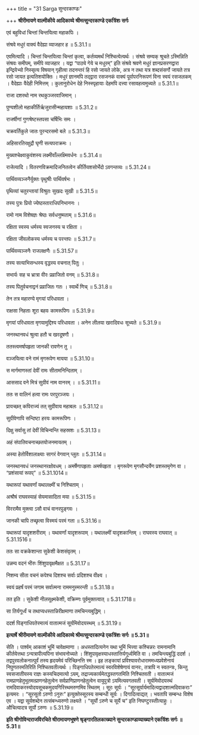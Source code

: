 +++
title = "31 Sarga सुन्दरकाण्डः"

+++
**श्रीरीमायणे वाल्मीकीये आदिकाव्ये श्रीमत्सुन्दरकाण्डे एकत्रिंशः सर्गः**

एवं बहुविधां चिन्तां चिन्तयित्वा महाकपिः ।

संश्रवे मधुरं वाक्यं वैदेह्या व्याजहार ह ॥ 5.31.1॥

एवमित्यादि । चिन्तां चिन्तयित्वा चिन्तां कृत्वा, कर्तव्यमर्थं निश्चित्येत्यर्थः । संश्रवे सम्यक् श्रूचते ऽस्मिन्निति संश्रवः समीपम्, समीपे व्याजहार । यद्वा “पाठ्ये गेये च मधुरम्” इति संश्रवे श्रवणे मधुरं ज्ञानप्रसरणद्वारा इन्द्रियेभ्यो निस्सृत्य विषयान् गृहीत्वा तदनन्तरं हि रसो जायते लोके, अत्र न तथा यत्र शब्दसंसर्गो जायते तत्र रसो जायत इत्यतिशयोक्तिः । मधुरं ज्ञानमपि तद्द्वारा रसजनकं वाक्यं पूर्वापरनिरूपणं विना स्वयं रसजलकम् । वैदेह्याः वैदेही निमित्तम् । कुलानुरोधेन देहे निस्स्पृहायाः देहमपि दत्त्वा रसावहत्वमुच्यते ॥ 5.31.1॥

राजा दशरथो नाम रथकुञ्जरवाजिमान् ।

पुण्यशीलो महाकीर्तिर्ऋजुरासीन्महायशाः ॥ 5.31.2॥

राजर्षीणां गुणश्रेष्टस्तपसा चर्षिभिः समः ।

चक्रवर्तिकुले जातः पुरन्दरसमो बले ॥ 5.31.3॥

अहिसारतिरक्षुद्रौ घृणी सत्यपराक्रमः ।

मुख्यश्चेक्ष्वाकुवंशस्य लक्ष्मीवाँल्लक्ष्मिवर्धनः ॥ 5.31.4॥

राजेत्यादि । वितरणविक्रमादिजनितत्वेन कीर्तियशसोर्भेदो ऽवगन्तव्यः ॥ 5.31.24॥

पार्थिवव्यञ्जनैर्युक्तः पृथुश्रीः पार्थिवर्षभः ।

पृथिव्यां चतुरन्तायां विश्रुतः सुखदः सुखी ॥ 5.31.5॥

तस्य पुत्रः प्रियो ज्येष्ठस्ताराधिपनिभाननः ।

रामो नाम विशेषज्ञः श्रेष्ठः सर्वधनुष्मताम् ॥ 5.31.6॥

रक्षिता स्वस्य धर्मस्य स्वजनस्य च रक्षिता ।

रक्षिता जीवलोकस्य धर्मस्य च परन्तपः ॥ 5.31.7॥

पार्थिवव्यञ्जनैः राजलक्षणैः ॥ 5.31.57॥

तस्य सत्याभिसन्धस्य वृद्धस्य वचनात् पितुः ।

सभार्यः सह च भ्रात्रा वीरः प्रव्राजितो वनम् ॥ 5.31.8॥

तस्य पितुर्वचनाद्वनं प्रव्राजितः गतः । स्वार्थे णिच् ॥ 5.31.8॥

तेन तत्र महारण्ये मृगयां परिधावता ।

राक्षसा निहताः शूरा बहवः कामरूपिणः ॥ 5.31.9॥

मृगयां परिधावता मृगयामुद्दिश्य परिधावता । अनेन लीलया खरादिवधः सूच्यते ॥ 5.31.9॥

जनस्थानवधं श्रुत्वा हतौ च खरदूषणौ ।

ततस्त्वमर्षापहृता जानकी रावणेन तु ।

वञ्जयित्वा वने रामं मृगरूपेण मायया ॥ 5.31.10॥

स मार्गमाणस्तां देवीं रामः सीतामनिन्दिताम् ।

आससाद वने मित्रं सुग्रीवं नाम वानरम् । ॥ 5.31.11॥

ततः स वालिनं हत्वा रामः परपुरञ्जयः ।

प्रायच्छत् कपिराज्यं तत् सुग्रीवाय महाबलः ॥ 5.31.12॥

सुग्रीवेणापि सन्दिष्टा हरयः कामरूपिणः ।

दिक्षु सर्वासु तां देवीं विचिन्वन्ति सहस्रशः ॥ 5.31.13॥

अहं संपातिवचनाच्छतयोजनमायतम् ।

अस्या हेतोर्विशालाक्ष्याः सागरं वेगवान् प्लुतः ॥ 5.31.14॥

जनस्थानवधं जनस्थानरक्षोवधम् । अमर्षेणापहृताः अमर्षपहृता । मृगरूपेण मृगसौन्दर्येण प्रशस्तमृगेण वा । “प्रशंसायां रूपप्” ॥ 5.31.1014॥

यथारूपां यथावर्णां यथालक्ष्मीं च निश्चिताम् ।

अश्रौषं राघवस्याहं सेयमासादिता मया ॥ 5.31.15॥

विररामैव मुक्त्वा ऽसौ वाचं वानरपुङ्गवः ।

जानकी चापि तच्छृत्वा विस्मयं परमं गता ॥ 5.31.16॥

यथारूपां यादृशशरीराम् । यथावर्णां यादृशरूपाम् । यथालक्ष्मीं यादृशकान्तिम् । राघवस्य राघवात् ॥ 5.31.1516॥

ततः सा वक्रकेशान्ता सुकेशी केशसंवृतम् ।

उन्नम्य वदनं भीरुः शिंशुपावृक्षमैक्षत ॥ 5.31.17॥

निशम्य सीता वचनं कपेश्च दिशश्च सर्वाः प्रदिशश्च वीक्ष्य ।

स्वयं प्रहर्षं परमं जगाम सर्वात्मना राममनुस्मरन्ती ॥ 5.31.18॥

तत इति । सुकेशी नीलसूक्ष्मकेशी, वक्रिम्णः पूर्वमुक्तत्वात् ॥ 5.31.1718॥

सा तिर्यगूर्ध्वं च तथाप्यधस्तान्निरीक्षमाणा तमचिन्त्यबुद्धिम् ।

ददर्श पिङ्गाधिपतेरमात्यं वातात्मजं सूर्यमिवोदयस्थम् ॥ 5.31.19॥

**इत्यार्षे श्रीरीमायणे वाल्मीकीये आदिकाव्ये श्रीमत्सुन्दरकाण्डे एकत्रिंशः सर्गः ॥ 5.31॥**

सेति । पार्श्वम् आकाशं भूमिं चावेक्षमाणा । अधस्तादित्यनेन यथा भूमिं भित्त्वा कश्चिन्नरः रामनामानि कीर्तयेत्तथा ऽन्यत्रापीत्यपिना संभावनोच्यते । शिंशुपावृक्षस्याधस्तात्तिर्यगूर्ध्वमिति वा । तमचिन्त्यबुद्धिं ददर्श । तद्वपुरवलोकनात्पूर्वं तस्य हृदयमेवं परिच्छिनत्ति स्म । इह लङ्कायां प्रविश्यावरोधाराममध्यप्रवेशेनायं निपुणतरमतिरिति निश्चितवतीत्यर्थः । पिङ्गाधिपतेरमात्यं स्वरविशेषेणायं वानरः, तत्रापि न स्वतन्त्रः, किन्तु स्वसजातीयस्य राज्ञः कस्यचिदमात्यो ऽयम्, तद्राज्यकार्यमेतद्धस्तगतमिति निश्चितवती । वातात्मजं रामप्राणहेतुभूतमत्प्राणनहेतुत्वेन सर्वप्राणिप्राणनहेतुत्वेन वायुपुत्रो ऽयमित्यवगतवती । सूर्यमिवोदयस्थं रामदिवाकरस्योदयसूचकमुदयगिरिस्थमरुणमिव स्थितम् । सूरः सूर्यः । “सूरसूर्यार्यमादित्यद्वादशात्मदिवाकराः” इत्यमरः । “सूरसूतो ऽरुणो ऽनुरुः” इत्युक्तेस्सूरस्य सम्बन्धी सूर्यः । दिगादित्वाद्यत् । भवतापि सम्बन्धः विशेष एव । यद्वा सूर्यशब्देन तत्संबन्ध्यरुणो लक्ष्यते । “सूर्यो ऽरुणे च सूर्ये च” इति निघण्टुरस्तीत्याहुः । औचित्यादत्र सूर्यो ऽरुणः ॥ 5.31.19॥

**इति श्रीगोविन्दराजविरचिते श्रीरामायणभूषणे श्रृङ्गारतिलकाख्याने सुन्दरकाण्डाव्याख्याने एकत्रिंशः सर्गः ॥ 5.31॥**
